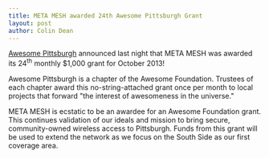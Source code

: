 ```yaml
---
title: META MESH awarded 24th Awesome Pittsburgh Grant
layout: post
author: Colin Dean
---
```


[Awesome Pittsburgh](http://awesomepgh.com/) announced last night that META MESH was awarded its 24<sup>th</sup> monthly $1,000 grant for October 2013! 

Awesome Pittsburgh is a chapter of the Awesome Foundation. Trustees of each chapter award this no-string-attached grant once per month  to local projects that forward "the interest of awesomeness in the universe."

META MESH is ecstatic to be an awardee for an Awesome Foundation grant. This continues validation of our ideals and mission to bring secure, community-owned wireless access to Pittsburgh. Funds from this grant will be used to extend the network as we focus on the South Side as our first coverage area.

